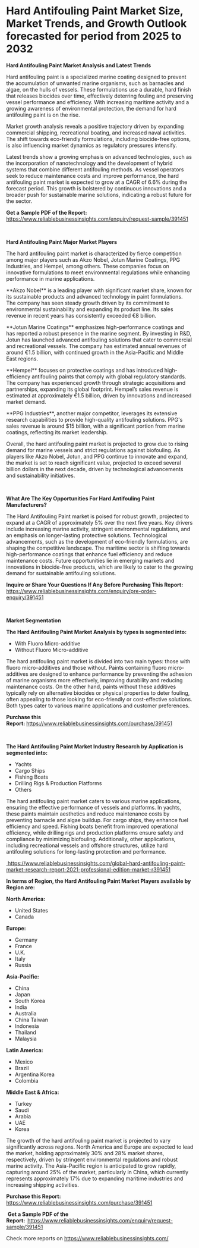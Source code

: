 <p><h1>Hard Antifouling Paint Market Size, Market Trends, and Growth Outlook forecasted for period from 2025 to 2032</h1></p><p><strong>Hard Antifouling Paint Market Analysis and Latest Trends</strong></p>
<p><p>Hard antifouling paint is a specialized marine coating designed to prevent the accumulation of unwanted marine organisms, such as barnacles and algae, on the hulls of vessels. These formulations use a durable, hard finish that releases biocides over time, effectively deterring fouling and preserving vessel performance and efficiency. With increasing maritime activity and a growing awareness of environmental protection, the demand for hard antifouling paint is on the rise. </p><p>Market growth analysis reveals a positive trajectory driven by expanding commercial shipping, recreational boating, and increased naval activities. The shift towards eco-friendly formulations, including biocide-free options, is also influencing market dynamics as regulatory pressures intensify. </p><p>Latest trends show a growing emphasis on advanced technologies, such as the incorporation of nanotechnology and the development of hybrid systems that combine different antifouling methods. As vessel operators seek to reduce maintenance costs and improve performance, the hard antifouling paint market is expected to grow at a CAGR of 6.6% during the forecast period. This growth is bolstered by continuous innovations and a broader push for sustainable marine solutions, indicating a robust future for the sector.</p></p>
<p><strong>Get a Sample PDF of the Report:&nbsp;</strong> <a href="https://www.reliablebusinessinsights.com/enquiry/request-sample/391451?utm_campaign=1950&utm_medium=2&utm_source=Github&utm_content=ia&utm_term=16012025&utm_id=hard-antifouling-paint">https://www.reliablebusinessinsights.com/enquiry/request-sample/391451</a></p>
<p>&nbsp;</p>
<p><strong>Hard Antifouling Paint Major Market Players</strong></p>
<p><p>The hard antifouling paint market is characterized by fierce competition among major players such as Akzo Nobel, Jotun Marine Coatings, PPG Industries, and Hempel, among others. These companies focus on innovative formulations to meet environmental regulations while enhancing performance in marine applications.</p><p>**Akzo Nobel** is a leading player with significant market share, known for its sustainable products and advanced technology in paint formulations. The company has seen steady growth driven by its commitment to environmental sustainability and expanding its product line. Its sales revenue in recent years has consistently exceeded €8 billion.</p><p>**Jotun Marine Coatings** emphasizes high-performance coatings and has reported a robust presence in the marine segment. By investing in R&D, Jotun has launched advanced antifouling solutions that cater to commercial and recreational vessels. The company has estimated annual revenues of around €1.5 billion, with continued growth in the Asia-Pacific and Middle East regions.</p><p>**Hempel** focuses on protective coatings and has introduced high-efficiency antifouling paints that comply with global regulatory standards. The company has experienced growth through strategic acquisitions and partnerships, expanding its global footprint. Hempel’s sales revenue is estimated at approximately €1.5 billion, driven by innovations and increased market demand.</p><p>**PPG Industries**, another major competitor, leverages its extensive research capabilities to provide high-quality antifouling solutions. PPG's sales revenue is around $15 billion, with a significant portion from marine coatings, reflecting its market leadership.</p><p>Overall, the hard antifouling paint market is projected to grow due to rising demand for marine vessels and strict regulations against biofouling. As players like Akzo Nobel, Jotun, and PPG continue to innovate and expand, the market is set to reach significant value, projected to exceed several billion dollars in the next decade, driven by technological advancements and sustainability initiatives.</p></p>
<p>&nbsp;</p>
<p><strong>What Are The Key Opportunities For Hard Antifouling Paint Manufacturers?</strong></p>
<p><p>The Hard Antifouling Paint market is poised for robust growth, projected to expand at a CAGR of approximately 5% over the next five years. Key drivers include increasing marine activity, stringent environmental regulations, and an emphasis on longer-lasting protective solutions. Technological advancements, such as the development of eco-friendly formulations, are shaping the competitive landscape. The maritime sector is shifting towards high-performance coatings that enhance fuel efficiency and reduce maintenance costs. Future opportunities lie in emerging markets and innovations in biocide-free products, which are likely to cater to the growing demand for sustainable antifouling solutions.</p></p>
<p><strong>Inquire or Share Your Questions If Any Before Purchasing This Report:</strong> <a href="https://www.reliablebusinessinsights.com/enquiry/pre-order-enquiry/391451?utm_campaign=1950&utm_medium=2&utm_source=Github&utm_content=ia&utm_term=16012025&utm_id=hard-antifouling-paint">https://www.reliablebusinessinsights.com/enquiry/pre-order-enquiry/391451</a></p>
<p>&nbsp;</p>
<p><strong>Market Segmentation</strong></p>
<p><strong>The Hard Antifouling Paint Market Analysis by types is segmented into:</strong></p>
<p><ul><li>With Fluoro Micro-additive</li><li>Without Fluoro Micro-additive</li></ul></p>
<p><p>The hard antifouling paint market is divided into two main types: those with fluoro micro-additives and those without. Paints containing fluoro micro-additives are designed to enhance performance by preventing the adhesion of marine organisms more effectively, improving durability and reducing maintenance costs. On the other hand, paints without these additives typically rely on alternative biocides or physical properties to deter fouling, often appealing to those looking for eco-friendly or cost-effective solutions. Both types cater to various marine applications and customer preferences.</p></p>
<p><strong>Purchase this Report:&nbsp;</strong><a href="https://www.reliablebusinessinsights.com/purchase/391451?utm_campaign=1950&utm_medium=2&utm_source=Github&utm_content=ia&utm_term=16012025&utm_id=hard-antifouling-paint">https://www.reliablebusinessinsights.com/purchase/391451</a></p>
<p>&nbsp;</p>
<p><strong>The Hard Antifouling Paint Market Industry Research by Application is segmented into:</strong></p>
<p><ul><li>Yachts</li><li>Cargo Ships</li><li>Fishing Boats</li><li>Drilling Rigs & Production Platforms</li><li>Others</li></ul></p>
<p><p>The hard antifouling paint market caters to various marine applications, ensuring the effective performance of vessels and platforms. In yachts, these paints maintain aesthetics and reduce maintenance costs by preventing barnacle and algae buildup. For cargo ships, they enhance fuel efficiency and speed. Fishing boats benefit from improved operational efficiency, while drilling rigs and production platforms ensure safety and compliance by minimizing biofouling. Additionally, other applications, including recreational vessels and offshore structures, utilize hard antifouling solutions for long-lasting protection and performance.</p></p>
<p><a href="https://www.reliablebusinessinsights.com/global-hard-antifouling-paint-market-research-report-2021-professional-edition-market-r391451?utm_campaign=1950&utm_medium=2&utm_source=Github&utm_content=ia&utm_term=16012025&utm_id=hard-antifouling-paint">&nbsp;https://www.reliablebusinessinsights.com/global-hard-antifouling-paint-market-research-report-2021-professional-edition-market-r391451</a></p>
<p><strong>In terms of Region, the Hard Antifouling Paint Market Players available by Region are:</strong></p>
<p>
    <p> <strong> North America: </strong>
        <ul>
            <li>United States</li>
            <li>Canada</li>
        </ul>
        </p> 
    <p> <strong> Europe: </strong>
        <ul>
            <li>Germany</li>
            <li>France</li>
            <li>U.K.</li>
            <li>Italy</li>
            <li>Russia</li>
        </ul>
        </p> 
    <p> <strong> Asia-Pacific: </strong>
        <ul>
            <li>China</li>
            <li>Japan</li>
            <li>South Korea</li>
            <li>India</li>
            <li>Australia</li>
            <li>China Taiwan</li>
            <li>Indonesia</li>
            <li>Thailand</li>
            <li>Malaysia</li>
        </ul>
        </p> 
    <p> <strong> Latin America: </strong>
        <ul>
            <li>Mexico</li>
            <li>Brazil</li>
            <li>Argentina Korea</li>
            <li>Colombia</li>
        </ul>
        </p> 
    <p> <strong> Middle East & Africa: </strong>
        <ul>
            <li>Turkey</li>
            <li>Saudi</li>
            <li>Arabia</li>
            <li>UAE</li>
            <li>Korea</li>
        </ul>
    </p>
    </p>
<p><p>The growth of the hard antifouling paint market is projected to vary significantly across regions. North America and Europe are expected to lead the market, holding approximately 30% and 28% market shares, respectively, driven by stringent environmental regulations and robust marine activity. The Asia-Pacific region is anticipated to grow rapidly, capturing around 25% of the market, particularly in China, which currently represents approximately 17% due to expanding maritime industries and increasing shipping activities.</p></p>
<p><strong>Purchase this Report: </strong><a href="https://www.reliablebusinessinsights.com/purchase/391451?utm_campaign=1950&utm_medium=2&utm_source=Github&utm_content=ia&utm_term=16012025&utm_id=hard-antifouling-paint">https://www.reliablebusinessinsights.com/purchase/391451</a></p>
<p>&nbsp;<strong>Get a Sample PDF of the Report:&nbsp;&nbsp;</strong><a href="https://www.reliablebusinessinsights.com/enquiry/request-sample/391451?utm_campaign=1950&utm_medium=2&utm_source=Github&utm_content=ia&utm_term=16012025&utm_id=hard-antifouling-paint">https://www.reliablebusinessinsights.com/enquiry/request-sample/391451</a></p>
<p><strong></strong></p>
<p>Check more reports on <a href="https://www.reliablebusinessinsights.com/?utm_campaign=1950&utm_medium=2&utm_source=Github&utm_content=ia&utm_term=16012025&utm_id=hard-antifouling-paint">https://www.reliablebusinessinsights.com/</a></p>
